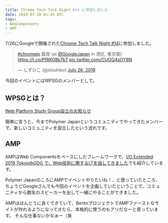 ```yaml
---
title: Chrome Tech Talk Night #14 に参加しました
date: 2019-07-28 01:45 UTC
tags:
- WebComponents
- AMP
---
```


7/26にGoogleで開催された[Chrome Tech Talk Night #14](https://events.withgoogle.com/chrome-tech-talk-night-14/)に参加しました。

<blockquote class="twitter-tweet"><p lang="ja" dir="ltr"><a href="https://twitter.com/hashtag/chromejp?src=hash&amp;ref_src=twsrc%5Etfw">#chromejp</a> 着席 (at <a href="https://twitter.com/googlejapan?ref_src=twsrc%5Etfw">@GoogleJapan</a> in 港区, 東京都) <a href="https://t.co/Pf8K08b7b7">https://t.co/Pf8K08b7b7</a> <a href="https://t.co/CUOQ4sOY8N">pic.twitter.com/CUOQ4sOY8N</a></p>&mdash; しずひこ (@sizuhiko) <a href="https://twitter.com/sizuhiko/status/1154690615537537024?ref_src=twsrc%5Etfw">July 26, 2019</a></blockquote> <script async src="https://platform.twitter.com/widgets.js" charset="utf-8"></script>

今回のイベントにはWPSGのメンバーとして。

## WPSGとは？

[Web Platform Study Group設立のお知らせ](https://medium.com/web-platform-study-group/web-platform-study-group%E8%A8%AD%E7%AB%8B%E3%81%AE%E3%81%8A%E7%9F%A5%E3%82%89%E3%81%9B-2986866439ff)

簡単に言うと、今までPolymer Japanというコミュニティでやってきたメンバーで、新しいコミュニティを設立したという流れです。

## AMP

AMPはWeb Componentsをベースにしたフレームワークで、[I/O Extended 2019 Tokyo@GDG で、Web技術に関するLTを話してきました](/2019/05/19/i-o-extended-2019-tokyo-gdg.html)でも紹介しています。

Polymer JapanのころにAMPでイベントやりたいね！、と思っていたところ、ちょうどGoogleさんでも今回のイベントを企画していたということで、コミュニティから数名のスピーカーを出して一緒にやることができました。

AMPはほんとうに良くできていて、BentoプロジェクトでAMPファーストなサイトが作れるようになってきたら、本格的に使うのもアリだなーと思っています。
そんな仕事ないかなぁー（笑
